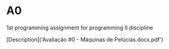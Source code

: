 # A0
1st programming assignment for programming II discipline

[Description]('Avaliação #0 - Máquinas de Pelúcias.docx.pdf')
